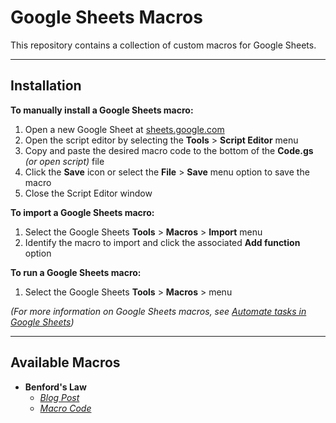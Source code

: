 # Google Sheets Macros

This repository contains a collection of custom macros for Google Sheets.

---

## Installation

**To manually install a Google Sheets macro:**

1. Open a new Google Sheet at [sheets.google.com](http://sheets.google.com/)
1. Open the script editor by selecting the **Tools** > **Script Editor** menu
1. Copy and paste the desired macro code to the bottom of the **Code.gs** *(or open script)* file
1. Click the **Save** icon or select the **File** > **Save** menu option to save the macro
1. Close the Script Editor window

**To import a Google Sheets macro:**

1. Select the Google Sheets **Tools** > **Macros** > **Import** menu
1. Identify the macro to import and click the associated **Add function** option

**To run a Google Sheets macro:**

1. Select the Google Sheets **Tools** > **Macros** > *<name of macro>* menu
  
*(For more information on Google Sheets macros, see [Automate tasks in Google Sheets](https://support.google.com/docs/answer/7665004))*

---

## Available Macros

* **Benford's Law**  
  * *[Blog Post]()*
  * *[Macro Code]()*
